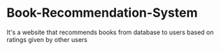 # Book-Recommendation-System
It's a website that recommends books from database to users based on ratings given by other users
